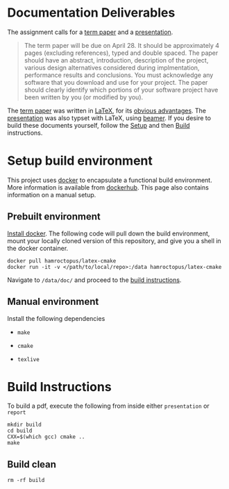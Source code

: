 Documentation Deliverables
==========================

The assignment calls for a [term paper] and a [presentation].

> The term paper will be due on April 28. It should be approximately 4 pages
> (excluding references), typed and double spaced. The paper should have an
> abstract, introduction, description of the project, various design
> alternatives considered during implmentation, performance results and
> conclusions. You must acknowledge any software that you download and use for
> your project. The paper should clearly identify which portions of your
> software project have been written by you (or modified by you).

The [term paper] was written in [LaTeX], for its [obvious advantages]. The
[presentation] was also typset with LaTeX, using [beamer]. If you desire to
build these documents yourself, follow the [Setup] and then [Build]
instructions.


Setup build environment
=======================

This project uses [docker] to encapsulate a functional build environment. More
information is available from [dockerhub]. This page also contains information
on a manual setup.


Prebuilt environment
--------------------

[Install docker]. The following code will pull down the build environment, mount
your locally cloned version of this repository, and give you a shell in the
docker container.

    docker pull hamroctopus/latex-cmake
    docker run -it -v </path/to/local/repo>:/data hamroctopus/latex-cmake


Navigate to `/data/doc/` and proceed to the [build instructions].


Manual environment
------------------

Install the following dependencies

-     make
-     cmake
-     texlive


Build Instructions
==================

To build a pdf, execute the following from inside either `presentation` or `report`

    mkdir build
    cd build
    CXX=$(which gcc) cmake ..
    make


Build clean
-----------

    rm -rf build


  [term paper]: report/report.pdf
  [presentation]: presentation/presentation.pdf
  [beamer]: https://bitbucket.org/rivanvx/beamer/wiki/Home
  [LaTeX]: https://www.latex-project.org/
  [obvious advantages]: http://nitens.org/taraborelli/latex
  [docker]: https://www.docker.com/
  [dockerhub]: https://hub.docker.com/r/hamroctopus/latex-cmake/
  [Install docker]: https://docs.docker.com/engine/installation/
  [Setup]: #setup-build-environment
  [Build]: #build-instructions
  [build instructions]: #build-instructions
